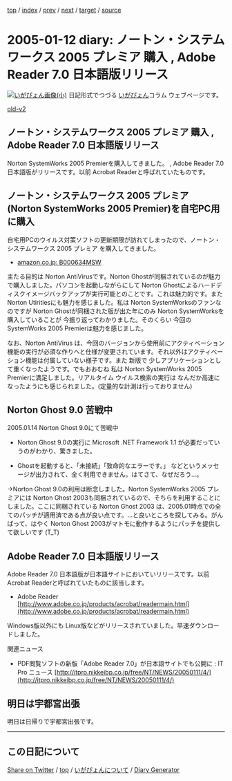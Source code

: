 [top](../index.html) 
 / [index](https://igapyon.github.io/diary/2005/index.html) 
 / [prev](https://igapyon.github.io/diary/2005/ig050108.html) 
 / [next](https://igapyon.github.io/diary/2005/ig050115.html) 
 / [target](https://igapyon.github.io/diary/2005/ig050112.html) 
 / [source](https://github.com/igapyon/diary/blob/gh-pages/2005/ig050112.html.src.md) 

2005-01-12 diary: ノートン・システムワークス 2005 プレミア 購入 , Adobe Reader 7.0 日本語版リリース
=====================================================================================================
[![いがぴょん画像(小)](https://igapyon.github.io/diary/images/iga200306s.jpg "いがぴょん")](https://igapyon.github.io/diary/memo/memoigapyon.html) 日記形式でつづる [いがぴょん](https://igapyon.github.io/diary/memo/memoigapyon.html)コラム ウェブページです。

[old-v2](ig050112-orig.html)

## ノートン・システムワークス 2005 プレミア 購入 , Adobe Reader 7.0 日本語版リリース

Norton SystemWorks 2005 Premierを購入してきました。 , Adobe Reader 7.0 日本語版がリリースです。以前 Acrobat Readerと呼ばれていたものです。


## ノートン・システムワークス 2005 プレミア (Norton SystemWorks 2005 Premier)を自宅PC用に購入

自宅用PCのウイルス対策ソフトの更新期限が訪れてしまったので、ノートン・システムワークス 2005 プレミア を購入してきました。

* [amazon.co.jp: B000634MSW](http://www.amazon.co.jp/exec/obidos/ASIN/B000634MSW/igapyondiary-22)

主たる目的は Norton AntiVirusです。Norton Ghostが同梱されているのが魅力で購入しました。パソコンを起動しながらにして Norton Ghostによるハードディスクイメージバックアップが実行可能とのことです。これは魅力的です。また Norton Utiritiesにも魅力を感じました。私は Norton SystemWorksのファンなのですが Norton Ghostが同梱された版が出た年にのみ Norton SystemWorksを購入していることが 今振り返ってわかりました。そのくらい 今回の SystemWorks 2005 Premierは魅力を感じました。

なお、Norton AntiVirus は、今回のバージョンから使用前にアクティべーション機能の実行が必須な作りへと仕様が変更されています。それ以外はアクティべーション機能は付属していない様子です。また 新版で 少しアプリケーションとして重くなったようです。でもおおむね 私は Norton
SystemWorks 2005 Premierに満足しました。リアルタイム ウイルス検索の実行は なんだか高速になったようにも感じられました。(定量的な計測は行っておりません)

## Norton Ghost 9.0 苦戦中

2005.01.14 Norton Ghost 9.0にて苦戦中

* Norton Ghost 9.0の実行に Microsoft .NET Framework 1.1 が必要だっていうのがわかり、驚きました。
  
* Ghostを起動すると、「未接続」「致命的なエラーです。」 などというメッセージが出力されて、全く利用できません。はてさて、なぜだろう…。

→Norton Ghost 9.0の利用は断念しました。Norton SystemWorks 2005 プレミアには Norton Ghost
2003も同梱されているので、そちらを利用することにしました。ここに同梱されている Norton Ghost 2003 は、2005.01時点での全てのパッチが適用済である点が良い点です。…と良いところを探してみる。がんばって、はやく
Norton Ghost 2003がマトモに動作するようにパッチを提供して欲しいです (T_T)

## Adobe Reader 7.0 日本語版リリース

Adobe Reader 7.0 日本語版が日本語サイトにおいていリリースです。以前 Acrobat Readerと呼ばれていたものに該当します。

* Adobe Reader
  [http://www.adobe.co.jp/products/acrobat/readermain.html](http://www.adobe.co.jp/products/acrobat/readermain.html)

Windows版以外にも Linux版などがリリースされていました。早速ダウンロードしました。

関連ニュース

* PDF閲覧ソフトの新版「Adobe Reader 7.0」が日本語サイトでも公開に : IT Pro ニュース
  [http://itpro.nikkeibp.co.jp/free/NT/NEWS/20050111/4/](http://itpro.nikkeibp.co.jp/free/NT/NEWS/20050111/4/)

## 明日は宇都宮出張

明日は日帰りで宇都宮出張です。

----------------------------------------------------------------------------------------------------

## この日記について

[Share on Twitter](https://twitter.com/intent/tweet?hashtags=igapyon%2Cdiary%2C%E3%81%84%E3%81%8C%E3%81%B4%E3%82%87%E3%82%93&text=%E3%83%8E%E3%83%BC%E3%83%88%E3%83%B3%E3%83%BB%E3%82%B7%E3%82%B9%E3%83%86%E3%83%A0%E3%83%AF%E3%83%BC%E3%82%AF%E3%82%B9+2005+%E3%83%97%E3%83%AC%E3%83%9F%E3%82%A2+%E8%B3%BC%E5%85%A5+%2C+Adobe+Reader+7.0+%E6%97%A5%E6%9C%AC%E8%AA%9E%E7%89%88%E3%83%AA%E3%83%AA%E3%83%BC%E3%82%B9&url=https%3A%2F%2Figapyon.github.io%2Fdiary%2F2005%2Fig050112.html) / [top](../index.html) / [いがぴょんについて](https://igapyon.github.io/diary/memo/memoigapyon.html) / [Diary Generator](https://github.com/igapyon/igapyonv3)
